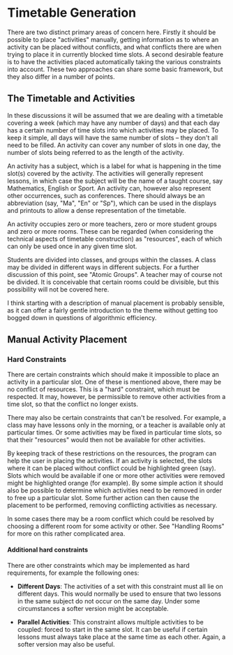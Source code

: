 # Timetable Generation

There are two distinct primary areas of concern here. Firstly it should be possible to place "activities" manually, getting information as to where an activity can be placed without conflicts, and what conflicts there are when trying to place it in currently blocked time slots. A second desirable feature is to have the activities placed automatically taking the various constraints into account. These two approaches can share some basic framework, but they also differ in a number of points.

## The Timetable and Activities

In these discussions it will be assumed that we are dealing with a timetable covering a week (which may have any number of days) and that each day has a certain number of time slots into which activities may be placed. To keep it simple, all days will have the same number of slots – they don't all need to be filled. An activity can cover any number of slots in one day, the number of slots being referred to as the length of the activity.

An activity has a subject, which is a label for what is happening in the time slot(s) covered by the activity. The activities will generally represent lessons, in which case the subject will be the name of a taught course, say Mathematics, English or Sport. An activity can, however also represent other occurrences, such as conferences. There should always be an abbreviation (say, "Ma", "En" or "Sp"), which can be used in the displays and printouts to allow a dense representation of the timetable.

An activity occupies zero or more teachers, zero or more student groups and zero or more rooms. These can be regarded (when considering the technical aspects of timetable construction) as "resources", each of which can only be used once in any given time slot.

Students are divided into classes, and groups within the classes. A class may be divided in different ways in different subjects. For a further discussion of this point, see "Atomic Groups". A teacher may of course not be divided. It is conceivable that certain rooms could be divisible, but this possibility will not be covered here.

I think starting with a description of manual placement is probably sensible, as it can offer a fairly gentle introduction to the theme without getting too bogged down in questions of algorithmic efficiency.

## Manual Activity Placement

### Hard Constraints

There are certain constraints which should make it impossible to place an activity in a particular slot. One of these is mentioned above, there may be no conflict of resources. This is a "hard" constraint, which must be respected. It may, however, be permissible to remove other activities from a time slot, so that the conflict no longer exists.

There may also be certain constraints that can't be resolved. For example, a class may have lessons only in the morning, or a teacher is available only at particular times. Or some activities may be fixed in particular time slots, so that their "resources" would then not be available for other activities.

By keeping track of these restrictions on the resources, the program can help the user in placing the activities. If an activity is selected, the slots where it can be placed without conflict could be highlighted green (say). Slots which would be available if one or more other activities were removed might be highlighted orange (for example). By some simple action it should also be possible to determine which activities need to be removed in order to free up a particular slot. Some further action can then cause the placement to be performed, removing conflicting activities as necessary.

In some cases there may be a room conflict which could be resolved by choosing a different room for some activity or other. See "Handling Rooms" for more on this rather complicated area.

#### Additional hard constraints

There are other constraints which may be implemented as hard requirements, for example the following ones:

 - **Different Days**: The activities of a set with this constraint must all lie on different days. This would normally be used to ensure that two lessons in the same subject do not occur on the same day. Under some circumstances a softer version might be acceptable.
 
 - **Parallel Activities**: This constraint allows multiple activities to be coupled: forced to start in the same slot. It can be useful if certain lessons must always take place at the same time as each other. Again, a softer version may also be useful.
